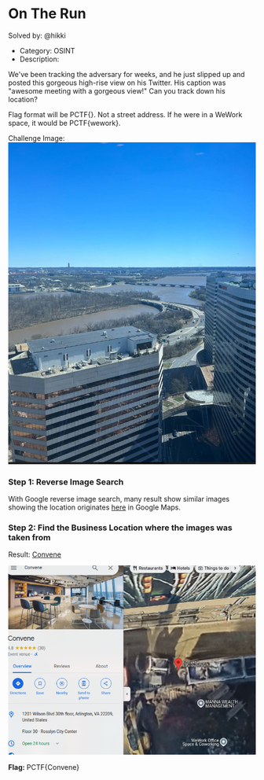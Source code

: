 # On The Run

Solved by: @hikki

- Category: OSINT
- Description: 

We've been tracking the adversary for weeks, and he just slipped up and posted this gorgeous high-rise view on his Twitter. His caption was "awesome meeting with a gorgeous view!" Can you track down his location?

Flag format will be PCTF{<business name of his location>}. Not a street address. If he were in a WeWork space, it would be PCTF{wework}.

Challenge Image:
![twitterpost](twitterpost.JPG)

### Step 1: Reverse Image Search

With Google reverse image search, many result show similar images showing the location originates [here](https://www.google.com/maps/place/1100+Wilson+Blvd+Suite+900,+Arlington,+VA+22209,+USA/@38.8954298,-77.0734981,340a,35y,90h,39.42t/data=!3m1!1e3!4m6!3m5!1s0x89b7b7df522b7abd:0xb68677505b0e9f31!8m2!3d38.8948322!4d-77.0704495!16s%2Fg%2F11k4k4lsnm?entry=ttu&g_ep=EgoyMDI0MDkxOC4xIKXMDSoASAFQAw%3D%3D) in Google Maps.

### Step 2: Find the Business Location where the images was taken from

Result: [Convene](https://maps.app.goo.gl/8tttgXcX8RBHraCH9)

![convene](convene.png)

**Flag:** PCTF{Convene}



